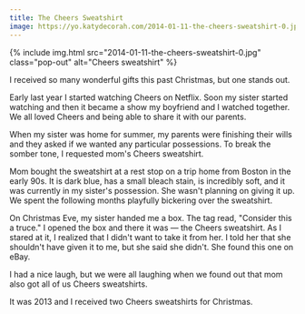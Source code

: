 ```yaml
---
title: The Cheers Sweatshirt
image: https://yo.katydecorah.com/2014-01-11-the-cheers-sweatshirt-0.jpg
---
```


<div class="photos">
{% include img.html src="2014-01-11-the-cheers-sweatshirt-0.jpg" class="pop-out" alt="Cheers sweatshirt" %}
</div>

I received so many wonderful gifts this past Christmas, but one stands out.

Early last year I started watching Cheers on Netflix. Soon my sister started watching and then it became a show my boyfriend and I watched together. We all loved Cheers and being able to share it with our parents.

When my sister was home for summer, my parents were finishing their wills and they asked if we wanted any particular possessions. To break the somber tone, I requested mom's Cheers sweatshirt.

Mom bought the sweatshirt at a rest stop on a trip home from Boston in the early 90s. It is dark blue, has a small bleach stain, is incredibly soft, and it was currently in my sister's possession. She wasn't planning on giving it up. We spent the following months playfully bickering over the sweatshirt.

On Christmas Eve, my sister handed me a box. The tag read, "Consider this a truce." I opened the box and there it was &mdash; the Cheers sweatshirt. As I stared at it, I realized that I didn't want to take it from her. I told her that she shouldn't have given it to me, but she said she didn't. She found this one on eBay.

I had a nice laugh, but we were all laughing when we found out that mom also got all of us Cheers sweatshirts.

It was 2013 and I received two Cheers sweatshirts for Christmas.
